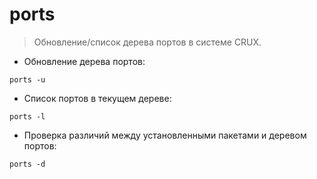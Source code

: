 # ports

> Обновление/список дерева портов в системе CRUX.

- Обновление дерева портов:

`ports -u`

- Список портов в текущем дереве:

`ports -l`

- Проверка различий между установленными пакетами и деревом портов:

`ports -d`
